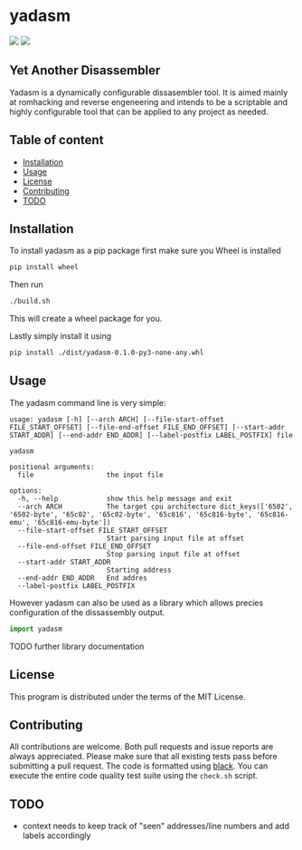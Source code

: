 
# yadasm

![](https://github.com/unlink2/yadasm/actions/workflows/build.yml/badge.svg)
![](https://github.com/unlink2/yadasm/actions/workflows/test.yml/badge.svg)

## Yet Another Disassembler

Yadasm is a dynamically configurable dissasembler tool.
It is aimed mainly at romhacking and reverse engeneering and intends to be a scriptable
and highly configurable tool that can be applied to any project as needed.

## Table of content

- [Installation](#Installation)
- [Usage](#Usage)
- [License](#License)
- [Contributing](#Contributing)
- [TODO](#TODO)

## Installation

To install yadasm as a pip package first make sure you Wheel is installed
```sh
pip install wheel
```

Then run
```sh
./build.sh
```

This will create a wheel package for you.

Lastly simply install it using

```sh
pip install ./dist/yadasm-0.1.0-py3-none-any.whl
```

## Usage

The yadasm command line is very simple:

```
usage: yadasm [-h] [--arch ARCH] [--file-start-offset FILE_START_OFFSET] [--file-end-offset FILE_END_OFFSET] [--start-addr START_ADDR] [--end-addr END_ADDR] [--label-postfix LABEL_POSTFIX] file

yadasm

positional arguments:
  file                  the input file

options:
  -h, --help            show this help message and exit
  --arch ARCH           The target cpu architecture dict_keys(['6502', '6502-byte', '65c02', '65c02-byte', '65c816', '65c816-byte', '65c816-emu', '65c816-emu-byte'])
  --file-start-offset FILE_START_OFFSET
                        Start parsing input file at offset
  --file-end-offset FILE_END_OFFSET
                        Stop parsing input file at offset
  --start-addr START_ADDR
                        Starting address
  --end-addr END_ADDR   End addres
  --label-postfix LABEL_POSTFIX
```

However yadasm can also be used as a library which allows precies configuration
of the dissassembly output.

```py
import yadasm
```

TODO further library documentation

## License

This program is distributed under the terms of the MIT License.

## Contributing

All contributions are welcome.
Both pull requests and issue reports are always appreciated.
Please make sure that all existing tests pass before submitting a pull request.
The code is formatted using [black](https://github.com/psf/black).
You can execute the entire code quality test suite using the `check.sh` script.

## TODO
- context needs to keep track of "seen" addresses/line numbers and add labels accordingly
